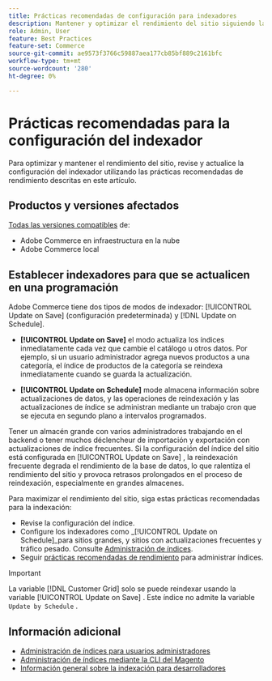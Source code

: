 ```yaml
---
title: Prácticas recomendadas de configuración para indexadores
description: Mantener y optimizar el rendimiento del sitio siguiendo las prácticas recomendadas para la configuración del indexador.
role: Admin, User
feature: Best Practices
feature-set: Commerce
source-git-commit: ae9573f3766c59887aea177cb85bf889c2161bfc
workflow-type: tm+mt
source-wordcount: '280'
ht-degree: 0%

---
```



# Prácticas recomendadas para la configuración del indexador

Para optimizar y mantener el rendimiento del sitio, revise y actualice la configuración del indexador utilizando las prácticas recomendadas de rendimiento descritas en este artículo.

## Productos y versiones afectados

[Todas las versiones compatibles](../../../release/versions.md) de:

- Adobe Commerce en infraestructura en la nube
- Adobe Commerce local

## Establecer indexadores para que se actualicen en una programación

Adobe Commerce tiene dos tipos de modos de indexador: [!UICONTROL Update on Save] (configuración predeterminada) y [!DNL Update on Schedule].

- **[!UICONTROL Update on Save]** el modo actualiza los índices inmediatamente cada vez que cambie el catálogo u otros datos. Por ejemplo, si un usuario administrador agrega nuevos productos a una categoría, el índice de productos de la categoría se reindexa inmediatamente cuando se guarda la actualización.

- **[!UICONTROL Update on Schedule]** mode almacena información sobre actualizaciones de datos, y las operaciones de reindexación y las actualizaciones de índice se administran mediante un trabajo cron que se ejecuta en segundo plano a intervalos programados.

Tener un almacén grande con varios administradores trabajando en el backend o tener muchos déclencheur de importación y exportación con actualizaciones de índice frecuentes. Si la configuración del índice del sitio está configurada en [!UICONTROL Update on Save] , la reindexación frecuente degrada el rendimiento de la base de datos, lo que ralentiza el rendimiento del sitio y provoca retrasos prolongados en el proceso de reindexación, especialmente en grandes almacenes.

Para maximizar el rendimiento del sitio, siga estas prácticas recomendadas para la indexación:

- Revise la configuración del índice.
- Configure los indexadores como _[!UICONTROL Update on Schedule]_para sitios grandes, y sitios con actualizaciones frecuentes y tráfico pesado. Consulte [Administración de índices](https://docs.magento.com/user-guide/system/index-management.html#change-the-index-mode).
- Seguir [prácticas recomendadas de rendimiento](../../../performance/configuration.md) para administrar índices.

>[!IMPORTANT]
>
>La variable [!DNL Customer Grid] solo se puede reindexar usando la variable [!UICONTROL Update on Save] . Este índice no admite la variable `Update by Schedule` .

## Información adicional

- [Administración de índices para usuarios administradores](../../../configuration/cli/manage-indexers.md#configure-indexers)
- [Administración de índices mediante la CLI del Magento](https://experienceleague.adobe.com/docs/commerce-operations/configuration-guide/cli/manage-indexers.html)
- [Información general sobre la indexación para desarrolladores](https://developer.adobe.com/commerce/php/development/components/indexing/)
